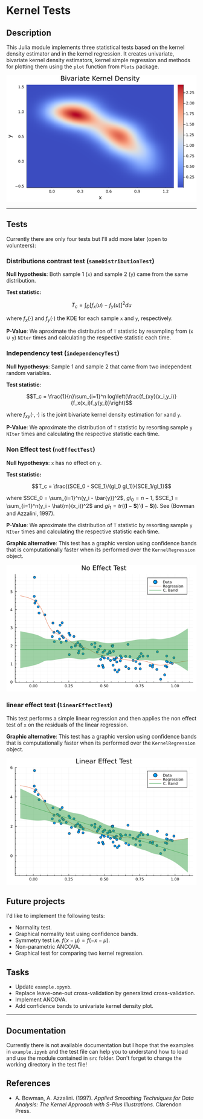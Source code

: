 # Kernel Tests

## Description

This Julia module implements three statistical tests based on the kernel density estimator and in the kernel regression. It creates univariate, bivariate kernel density estimators, kernel simple regression and methods for plotting them using the `plot` function from `Plots` package.

![](bivKernel.png)

---

## Tests

Currently there are only four tests but I'll add more later (open to volunteers):

### Distributions contrast test (`sameDistributionTest`)

**Null hypothesis**: Both sample 1 (`x`) and sample 2 (`y`) came from the same distribution.

**Test statistic:**

$$T_c = \int_D \left[f_x(u) - f_y(u)\right]^2 du$$

where $f_x(\cdot)$ and $f_y(\cdot)$ the KDE for each sample `x` and `y`, respectively.

**P-Value**: We aproximate the distribution of `T` statistic by resampling from (`x` $\cup$ `y`) `NIter` times and calculating the respective statistic each time.

### Independency test (`independencyTest`)

**Null hypothesys**: Sample 1 and sample 2 that came from two independent random variables.

**Test statistic**:

$$T_c = \frac{1}{n}\sum_{i=1}^n log\left(\frac{f_{xy}(x_i,y_i)}{f_x(x_i)f_y(y_i)}\right)$$

where $f_{xy}(\cdot,\cdot)$ is the joint bivariate kernel density estimation for `x`and `y`.

**P-Value**: We aproximate the distribution of `T` statistic by resorting sample `y` `NIter` times and calculating the respective statistic each time.

### Non Effect test (`noEffectTest`)

**Null hypothesys**: `x` has no effect on `y`.

**Test statistic:**

$$T_c = \frac{(SCE_0 - SCE_1)/(gl_0  gl_1)}{SCE_1/gl_1}$$

where $SCE_0 = \sum_{i=1}^n(y_i - \bar{y})^2$, $gl_0=n-1$, $SCE_1 = \sum_{i=1}^n(y_i - \hat{m}(x_i))^2$ and $gl_1 = tr\left((\boldsymbol{I} - \boldsymbol{S})'(\boldsymbol{I} - \boldsymbol{S})\right)$. See (Bowman and Azzalini, 1997).

**P-Value**: We aproximate the distribution of `T` statistic by resorting sample `y` `NIter` times and calculating the respective statistic each time.

**Graphic alternative**: This test has a graphic version using confidence bands that is computationally faster when its performed over the `KernelRegression` object.

![](noEffectTest.png)

### linear effect test (`linearEffectTest`)

This test performs a simple linear regression and then applies the non effect test of `x` on the residuals of the linear regression.

**Graphic alternative**: This test has a graphic version using confidence bands that is computationally faster when its performed over the `KernelRegression` object.

![](linearEffectTest.png)


## Future projects

I'd like to implement the following tests:

* Normality test.
* Graphical normality test using confidence bands.
* Symmetry test i.e. $f(x - \mu) = f(- x - \mu)$.
* Non-parametric ANCOVA.
* Graphical test for comparing two kernel regression.

## Tasks

* Update `example.opynb`.
* Replace leave-one-out cross-validation by generalized cross-validation.
* Implement ANCOVA.
* Add confidence bands to univariate kernel density plot.

---

## Documentation

Currently there is not available documentation but I hope that the examples in `example.ipynb` and the test file can help you to understand how to load and use the module contained in `src` folder. Don't forget to change the working directory in the test file!

## References

* A. Bowman, A. Azzalini. (1997). *Applied Smoothing Techniques for Data Analysis: The Kernel Approach with S-Plus Illustrations*. Clarendon Press. 
